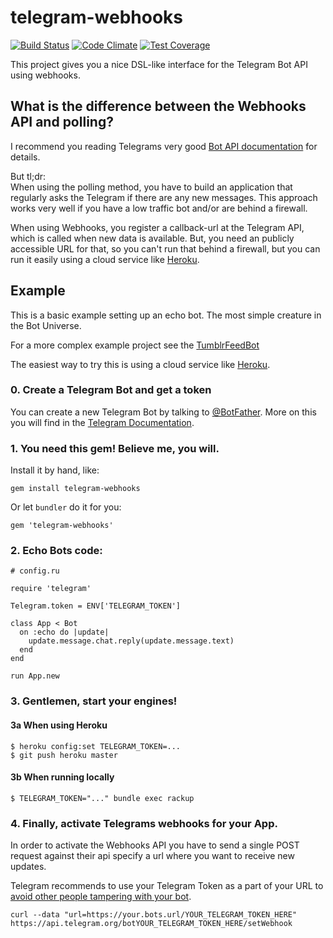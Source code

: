 # telegram-webhooks
[![Build Status](https://travis-ci.org/ChaosSteffen/telegram-webhooks.svg?branch=master)](https://travis-ci.org/ChaosSteffen/telegram-webhooks)
[![Code Climate](https://codeclimate.com/repos/56eaed93ec47f20084001253/badges/acbda0b26812c81e98c9/gpa.svg)](https://codeclimate.com/repos/56eaed93ec47f20084001253/feed)
[![Test Coverage](https://codeclimate.com/repos/56eaed93ec47f20084001253/badges/acbda0b26812c81e98c9/coverage.svg)](https://codeclimate.com/repos/56eaed93ec47f20084001253/coverage)

This project gives you a nice DSL-like interface for the Telegram Bot API using webhooks.

## What is the difference between the Webhooks API and polling?
I recommend you reading Telegrams very good [Bot API documentation](https://core.telegram.org/bots/api) for details.

But tl;dr:  
When using the polling method, you have to build an application that regularly asks the Telegram if there are any new messages.
This approach works very well if you have a low traffic bot and/or are behind a firewall.

When using Webhooks, you register a callback-url at the Telegram API, which is called when new data is available.
But, you need an publicly accessible URL for that, so you can't run that behind a firewall, but you can run it easily using a cloud service like [Heroku](https://www.heroku.com).

## Example
This is a basic example setting up an echo bot. The most simple creature in the Bot Universe.

For a more complex example project see the [TumblrFeedBot](https://github.com/ChaosSteffen/TumblrFeedBot)

The easiest way to try this is using a cloud service like [Heroku](https://www.heroku.com).

### 0. Create a Telegram Bot and get a token
You can create a new Telegram Bot by talking to [@BotFather](https://telegram.me/botfather). More on this you will find in the [Telegram Documentation](https://core.telegram.org/bots#3-how-do-i-create-a-bot).

### 1. You need this gem! Believe me, you will.
Install it by hand, like:
```
gem install telegram-webhooks
```

Or let ```bundler``` do it for you:
```
gem 'telegram-webhooks'
```

### 2. Echo Bots code:
```
# config.ru

require 'telegram'

Telegram.token = ENV['TELEGRAM_TOKEN']

class App < Bot
  on :echo do |update|
    update.message.chat.reply(update.message.text)
  end
end

run App.new
```

### 3. Gentlemen, start your engines!
#### 3a When using Heroku
```
$ heroku config:set TELEGRAM_TOKEN=... 
$ git push heroku master
```

#### 3b When running locally
```
$ TELEGRAM_TOKEN="..." bundle exec rackup
```

### 4. Finally, activate Telegrams webhooks for your App.
In order to activate the Webhooks API you have to send a single POST request against their api specify a url where you want to receive new updates.

Telegram recommends to use your Telegram Token as a part of your URL to [avoid other people tampering with your bot](https://core.telegram.org/bots/api#setwebhook).

```
curl --data "url=https://your.bots.url/YOUR_TELEGRAM_TOKEN_HERE" https://api.telegram.org/botYOUR_TELEGRAM_TOKEN_HERE/setWebhook
```
